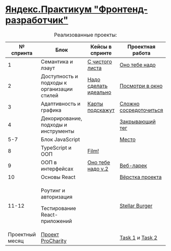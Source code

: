 <!DOCTYPE html>
<html>
  <head>
    <meta charset="utf-8" />
  </head>
  <body>
    <h1>
      <a href="https://praktikum.yandex.ru/frontend-developer/" target="_blank"
        >Яндекс.Практикум "Фронтенд-разработчик"</a
      >
    </h1>
    <table>
      <caption>
        Реализованные проекты:
      </caption>
      <thead>
        <tr>
          <th>№ спринта</th>
          <th>Блок</th>
          <th>Кейсы в спринте</th>
          <th>Проектная работа</th>
        </tr>
      </thead>
      <tbody>
        <tr>
          <td>1</td>
          <td>Семантика и лэаут</td>
          <td>
            <a href="https://github.com/ilkaxd/from-scratch" target="_blank">С чистого листа</a>
          </td>
          <td>
            <a href="https://github.com/ilkaxd/ono-tebe-nado" target="_blank">Оно тебе надо</a>
          </td>
        </tr>
        <tr>
          <td>2</td>
          <td>Доступность и подходы к организации стилей</td>
          <td>
            <a href="https://github.com/ilkaxd/nado_sdelat_idealno" target="_blank">Надо сделать идеально</a>
          </td>
          <td>
            <a href="https://github.com/ilkaxd/posmotri_v_okno" target="_blank">Посмотри в окно</a>
          </td>
        </tr>
        <tr>
          <td>3</td>
          <td>Адаптивность и графика</td>
          <td>
            <a href="https://github.com/ilkaxd/karty-podskazhut" target="_blank">Карты подскажут</a>
          </td>
          <td>
            <a href="https://github.com/ilkaxd/slozhno-sosredotochitsya" target="_blank">Сложно сосредоточиться</a>
          </td>
        </tr>
        <tr>
          <td>4</td>
          <td>Декорирование, подходы и инструменты</td>
          <td>
          </td>
          <td>
            <a href="https://github.com/ilkaxd/zakrivayuschiy-teg-f" target="_blank">Закрывающий тег</a>
          </td>
        </tr>
        <tr>
          <td>5-7</td>
          <td>Блок JavaScript</td>
          <td>
          </td>
          <td>
            <a href="https://github.com/ilkaxd/mesto-project-ff" target="_blank">Место</a>
          </td>
        </tr>
        <tr>
          <td>8</td>
          <td>TypeScript и ООП</td>
          <td>
            <a href="https://github.com/ilkaxd/Film" target="_blank">Film!</a>
          </td>
          <td>
          </td>
        </tr>
        <tr>
          <td>9</td>
          <td>ООП в интерфейсах</td>
          <td>
            <a href="https://github.com/ilkaxd/ono-tebe-nado-v2" target="_blank">Оно тебе надо v.2</a>
          </td>
          <td>
            <a href="https://github.com/ilkaxd/web-larek-frontend" target="_blank">Веб-ларек</a>
          </td>
        </tr>
        <tr>
          <td>10</td>
          <td>Основы React</td>
          <td>
          </td>
          <td>
            <a href="https://github.com/ilkaxd/blog-customizer" target="_blank">Вёрстка проекта</a>
          </td>
        </tr>
        <tr>
          <td>11-12</td>
          <td>
            <p>Роутинг и авторизация</p>
            <p>Тестирование React-приложений</p>
          </td>
          <td>
          </td>
          <td>
            <a href="https://github.com/ilkaxd/stellar-burger" target="_blank">Stellar Burger</a>
          </td>
        </tr>
        <tr>
          <td>Проектный месяц</td>
          <td>
            <a href="https://github.com/ProCharity-Practicum/ProCharity-Platform">Проект ProCharity</a>
          <td>
          </td>
          <td>
            <a href="https://github.com/orgs/ProCharity-Practicum/projects/1/views/1?pane=issue&itemId=62679235">Task 1</a> и <a href="https://github.com/orgs/ProCharity-Practicum/projects/1/views/1?filterQuery=assignee%3Ailkaxd&pane=issue&itemId=63164812">Task 2</a>
          </td>
        </tr>
      </tbody>
    </table>
  </body>
</html>
